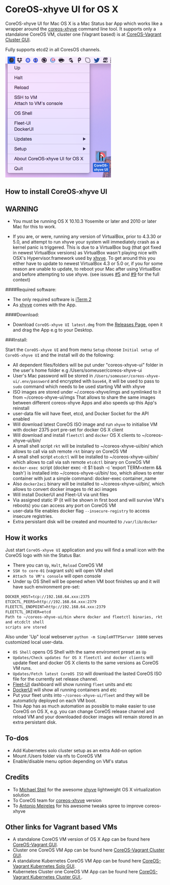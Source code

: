 CoreOS-xhyve UI for OS X
============================

CoreOS-xhyve UI for Mac OS X is a Mac Status bar App which works like a wrapper around the [coreos-xhyve](https://github.com/coreos/coreos-xhyve) command line tool. It supports only a standalone CoreOS VM, cluster one (Vagrant based) is at [CoreOS-Vagrant Cluster GUI](https://github.com/rimusz/coreos-osx-gui-cluster).

Fully supports etcd2 in all CoresOS channels.


![CoreOS-xhyve-UI](coreos-xhyve-ui.png "CoreOS-xhyve-UI")


How to install CoreOS-xhyve UI
----------

**WARNING**
 -----------
  - You must be running OS X 10.10.3 Yosemite or later and 2010 or later Mac for this to work.

  - If you are, or were, running any version of VirtualBox, prior to 4.3.30 or 5.0,
and attempt to run xhyve your system will immediately crash as a kernel panic is
triggered. This is due to a VirtualBox bug (that got fixed in newest VirtualBox
versions) as VirtualBox wasn't playing nice with OSX's Hypervisor.framework used
by [xhyve](https://github.com/mist64/xhyve). To get around this you either have to update to newest VirtualBox 4.3 or 5.0 or, if you for some reason are unable to update, to reboot your Mac after using VirtualBox and before attempting to use xhyve. (see issues [#5](https://github.com/mist64/xhyve/issues/5) and [#9](https://github.com/mist64/xhyve/issues/9) for the full context)


####Required software:
* The only required software is [iTerm 2](http://www.iterm2.com/#/section/downloads) 
* As [xhyve](https://github.com/mist64/xhyve) comes with the App.

####Download:
* Download `CoreOS-xhyve UI latest.dmg` from the [Releases Page](https://github.com/rimusz/coreos-xhyve-ui/releases), open it and drag the App e.g to your Desktop.

###Install:

Start the `CoreOS-xhyve UI` and from menu `Setup` choose `Initial setup of CoreOS-xhyve UI` 
and the install will do the following:


- All dependent files/folders will be put under "coreos-xhyve-ui" folder in the user's home folder e.g /Users/someuser/coreos-xhyve-ui
- User's Mac password will be stored in `/Users/someuser/coreos-xhyve-ui/.env/password` and encrypted with `base64`, it will be used to pass to `sudo` command which needs to be used starting VM with xhyve
- ISO images are stored under ~/.coreos-xhyve/imgs and symlinked to it from ~/coreos-xhyve-ui/imgs
That allows to share the same images between different coreos-xhyve Apps and also speeds up this App's reinstall
- user-data file will have fleet, etcd, and Docker Socket for the API enabled
- Will download latest CoreOS ISO image and run `xhyve` to initialise VM with docker 2375 port pre-set for docker OS X client
- Will download and install `fleetctl` and `docker` OS X clients to ~/coreos-xhyve-ui/bin/
- A small shell script `rkt` will be installed to ~/coreos-xhyve-ui/bin/ which allows to call via ssh remote `rkt` binary on CoreOS VM
- A small shell script `etcdctl` will be installed to ~/coreos-xhyve-ui/bin/ which allows to call via ssh remote `etcdctl` binary on CoreOS VM
- `docker-exec `script (docker exec -it $1 bash -c 'export TERM=xterm && bash') is installed 
 into ~/coreos-xhyve-ui/bin/ too, which allows to enter container with just a simple command:
 docker-exec container_name 
- Also `docker2aci` binary will be installed to ~/coreos-xhyve-ui/bin/, which allows to convert docker images to rkt aci images
- Will install DockerUI and Fleet-UI via unit files
- Via assigned static IP (it will be shown in first boot and will survive VM's reboots) you can access any port on CoreOS VM
- user-data file enables docker flag `--insecure-registry` to access insecure registries.
- Extra persistant disk will be created and mounted to `/var/lib/docker`


How it works
------------

Just start `CoreOS-xhyve UI` application and you will find a small icon with the CoreOS logo with `h`in the Status Bar.

* There you can `Up`, `Halt`, `Reload` CoreOS VM
* `SSH to core-01` (vagrant ssh) will open VM shell
* `Attach to VM's console` will open console
* Under `Up` OS Shell will be opened when VM boot finishes up and it will have such environment pre-set:

````
DOCKER_HOST=tcp://192.168.64.xxx:2375
ETCDCTL_PEERS=http://192.168.64.xxx:2379
FLEETCTL_ENDPOINT=http://192.168.64.xxx:2379
FLEETCTL_DRIVER=etcd
Path to ~/coreos-xhyve-ui/bin where docker and fleetctl binaries, rkt and etcdclt shell 
scripts are stored
```` 
Also under 'Up" local webserver `python -m SimpleHTTPServer 18000` serves customized local user-data.

* `OS Shell` opens OS Shell with the same enviroment preset as `Up`
* `Updates/Check updates for OS X fleetctl and docker clients` will update fleet and docker OS X clients to the same versions as CoreOS VM runs.
* `Updates/Fetch latest CoreOS ISO` will download the lasted CoreOS ISO file for the currently set release channel. 
* [Fleet-UI](http://fleetui.com) dashboard will show running `fleet` units and etc
* [DockerUI](https://github.com/crosbymichael/dockerui) will show all running containers and etc
* Put your fleet units into `~/coreos-xhyve-ui/fleet` and they will be automaticly deployed on each VM boot.
* This App has as much automation as possible to make easier to use CoreOS on OS X, e.g. you can change CoreOS release channel and reload VM and your downloaded docker images will remain stored in an extra persistant disk. 

To-dos
-----------
* Add Kubernetes solo cluster setup as an extra Add-on option
* Mount /Users folder via nfs to CoreOS VM
* Enable/disable menu option depending on VM's status

Credits
-----------
* To [Michael Steil](https://github.com/mist64) for the awesome [xhyve](https://github.com/mist64/xhyve) lightweight OS X virtualization solution
* To CoreOS team for [coreos-xhyve](https://github.com/coreos/coreos-xhyve) version
* To [Antonio Meireles](https://github.com/AntonioMeireles) for his awesome tweaks spree to improve coreos-xhyve

Other links for Vagrant based VMs
-----------
* A standalone CoreOS VM version of OS X App can be found here [CoreOS-Vagrant GUI](https://github.com/rimusz/coreos-osx-gui).
* Cluster one CoreOS VM App can be found here [CoreOS-Vagrant Cluster GUI](https://github.com/rimusz/coreos-osx-gui-cluster).
* A standalone Kubernetes CoreOS VM App can be found here [CoreOS-Vagrant Kubernetes Solo GUI](https://github.com/rimusz/coreos-osx-gui-kubernetes-solo).
* Kubernetes Cluster one CoreOS VM App can be found here [CoreOS-Vagrant Kubernetes Cluster GUI ](https://github.com/rimusz/coreos-osx-gui-kubernetes-cluster).


